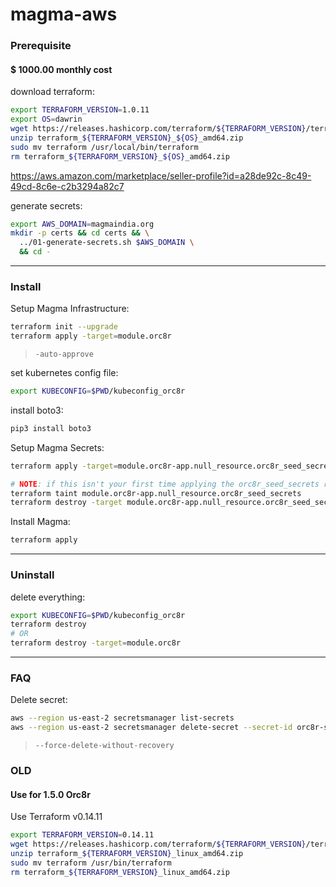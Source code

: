 # magma-aws

### Prerequisite

#### $ 1000.00 monthly cost

download terraform:
```bash
export TERRAFORM_VERSION=1.0.11
export OS=dawrin
wget https://releases.hashicorp.com/terraform/${TERRAFORM_VERSION}/terraform_${TERRAFORM_VERSION}_${OS}_amd64.zip
unzip terraform_${TERRAFORM_VERSION}_${OS}_amd64.zip
sudo mv terraform /usr/local/bin/terraform
rm terraform_${TERRAFORM_VERSION}_${OS}_amd64.zip
```

https://aws.amazon.com/marketplace/seller-profile?id=a28de92c-8c49-49cd-8c6e-c2b3294a82c7

generate secrets:
```bash
export AWS_DOMAIN=magmaindia.org
mkdir -p certs && cd certs && \
  ../01-generate-secrets.sh $AWS_DOMAIN \
  && cd -
```
---

### Install

Setup Magma Infrastructure:
```bash
terraform init --upgrade
terraform apply -target=module.orc8r
```
> `-auto-approve`

set kubernetes config file:
```bash
export KUBECONFIG=$PWD/kubeconfig_orc8r
```

install boto3:
```bash
pip3 install boto3
```

Setup Magma Secrets:
```bash
terraform apply -target=module.orc8r-app.null_resource.orc8r_seed_secrets

# NOTE: if this isn't your first time applying the orc8r_seed_secrets resource, you'll need to first 
terraform taint module.orc8r-app.null_resource.orc8r_seed_secrets
terraform destroy -target module.orc8r-app.null_resource.orc8r_seed_secrets
```

Install Magma:
```bash
terraform apply
```
---

### Uninstall

delete everything:
```bash
export KUBECONFIG=$PWD/kubeconfig_orc8r
terraform destroy
# OR
terraform destroy -target=module.orc8r
```
---

### FAQ

Delete secret:
```bash
aws --region us-east-2 secretsmanager list-secrets
aws --region us-east-2 secretsmanager delete-secret --secret-id orc8r-secrets
```
> `--force-delete-without-recovery`

### OLD

#### Use for 1.5.0 Orc8r

Use Terraform v0.14.11
```bash
export TERRAFORM_VERSION=0.14.11
wget https://releases.hashicorp.com/terraform/${TERRAFORM_VERSION}/terraform_${TERRAFORM_VERSION}_linux_amd64.zip
unzip terraform_${TERRAFORM_VERSION}_linux_amd64.zip
sudo mv terraform /usr/bin/terraform
rm terraform_${TERRAFORM_VERSION}_linux_amd64.zip
```




